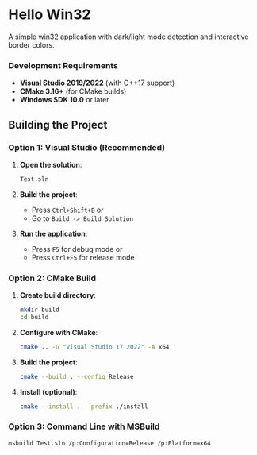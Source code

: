 # Hello Win32

A simple win32 application with dark/light mode detection and interactive border colors.


### Development Requirements
- **Visual Studio 2019/2022** (with C++17 support)
- **CMake 3.16+** (for CMake builds)
- **Windows SDK 10.0** or later

## Building the Project

### Option 1: Visual Studio (Recommended)

1. **Open the solution**:
   ```bash
   Test.sln
   ```

2. **Build the project**:
   - Press `Ctrl+Shift+B` or
   - Go to `Build -> Build Solution`

3. **Run the application**:
   - Press `F5` for debug mode or
   - Press `Ctrl+F5` for release mode

### Option 2: CMake Build

1. **Create build directory**:
   ```bash
   mkdir build
   cd build
   ```

2. **Configure with CMake**:
   ```bash
   cmake .. -G "Visual Studio 17 2022" -A x64
   ```

3. **Build the project**:
   ```bash
   cmake --build . --config Release
   ```

4. **Install (optional)**:
   ```bash
   cmake --install . --prefix ./install
   ```

### Option 3: Command Line with MSBuild

```bash
msbuild Test.sln /p:Configuration=Release /p:Platform=x64
```
